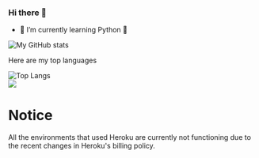 ### Hi there 👋




- 🌱 I’m currently learning Python :snake:

![My GitHub stats](https://github-readme-stats.vercel.app/api?username=chamodhk&show_icons=true&theme=dark)

Here are my top languages

![Top Langs](https://github-readme-stats.vercel.app/api/top-langs/?username=chamodhk&layout=compact)
<br>
![](https://komarev.com/ghpvc/?username=chamodhk)



# Notice

All the environments that used Heroku are currently not functioning due to the recent changes in Heroku's billing policy.
